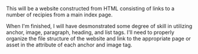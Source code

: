 This will be a website constructed from HTML consisting of links to a number of recipies from a main index page.

When I'm finished, I will have desmonstrated some degree of skill in utilizing anchor, image, paragraph, heading,
and list tags. I'll need to properly organize the file structure of the website and link to the appropriate page
or asset in the attribute of each anchor and image tag.
